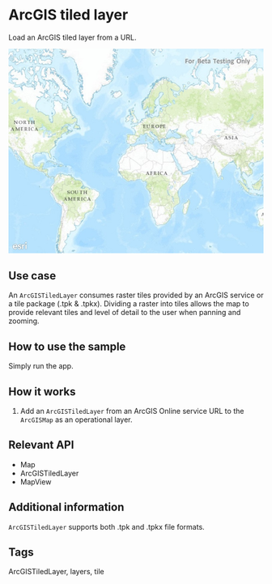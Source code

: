 # ArcGIS tiled layer

Load an ArcGIS tiled layer from a URL.

![screenshot](ArcgisTiledlayerUrl.jpg)

## Use case

An `ArcGISTiledLayer` consumes raster tiles provided by an ArcGIS service or a tile package (.tpk & .tpkx). Dividing a raster into tiles allows the map to provide relevant tiles and level of detail to the user when panning and zooming.

## How to use the sample

Simply run the app.

## How it works

1. Add an `ArcGISTiledLayer` from an ArcGIS Online service URL to the `ArcGISMap` as an operational layer.

## Relevant API

* Map
* ArcGISTiledLayer
* MapView

## Additional information

`ArcGISTiledLayer` supports both .tpk and .tpkx file formats.  

## Tags

ArcGISTiledLayer, layers, tile
